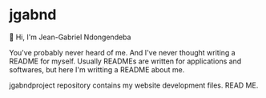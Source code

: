 # jgabnd

👋 Hi, I'm Jean-Gabriel Ndongendeba

You've probably never heard of me. And I've never thought writing a README for myself.
Usually READMEs are written for applications and softwares, but here I'm writting a README about me.

jgabndproject repository contains my website development files. READ ME.
